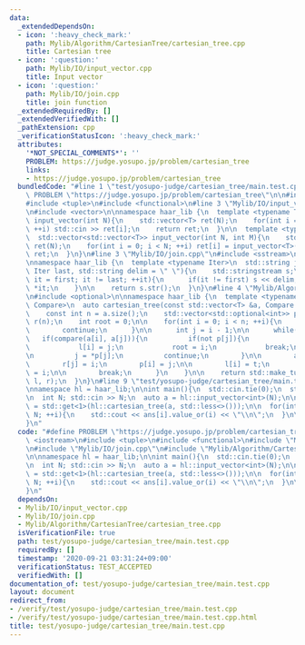 ```yaml
---
data:
  _extendedDependsOn:
  - icon: ':heavy_check_mark:'
    path: Mylib/Algorithm/CartesianTree/cartesian_tree.cpp
    title: Cartesian tree
  - icon: ':question:'
    path: Mylib/IO/input_vector.cpp
    title: Input vector
  - icon: ':question:'
    path: Mylib/IO/join.cpp
    title: join function
  _extendedRequiredBy: []
  _extendedVerifiedWith: []
  _pathExtension: cpp
  _verificationStatusIcon: ':heavy_check_mark:'
  attributes:
    '*NOT_SPECIAL_COMMENTS*': ''
    PROBLEM: https://judge.yosupo.jp/problem/cartesian_tree
    links:
    - https://judge.yosupo.jp/problem/cartesian_tree
  bundledCode: "#line 1 \"test/yosupo-judge/cartesian_tree/main.test.cpp\"\n#define\
    \ PROBLEM \"https://judge.yosupo.jp/problem/cartesian_tree\"\n\n#include <iostream>\n\
    #include <tuple>\n#include <functional>\n#line 3 \"Mylib/IO/input_vector.cpp\"\
    \n#include <vector>\n\nnamespace haar_lib {\n  template <typename T>\n  std::vector<T>\
    \ input_vector(int N){\n    std::vector<T> ret(N);\n    for(int i = 0; i < N;\
    \ ++i) std::cin >> ret[i];\n    return ret;\n  }\n\n  template <typename T>\n\
    \  std::vector<std::vector<T>> input_vector(int N, int M){\n    std::vector<std::vector<T>>\
    \ ret(N);\n    for(int i = 0; i < N; ++i) ret[i] = input_vector<T>(M);\n    return\
    \ ret;\n  }\n}\n#line 3 \"Mylib/IO/join.cpp\"\n#include <sstream>\n#include <string>\n\
    \nnamespace haar_lib {\n  template <typename Iter>\n  std::string join(Iter first,\
    \ Iter last, std::string delim = \" \"){\n    std::stringstream s;\n\n    for(auto\
    \ it = first; it != last; ++it){\n      if(it != first) s << delim;\n      s <<\
    \ *it;\n    }\n\n    return s.str();\n  }\n}\n#line 4 \"Mylib/Algorithm/CartesianTree/cartesian_tree.cpp\"\
    \n#include <optional>\n\nnamespace haar_lib {\n  template <typename T, typename\
    \ Compare>\n  auto cartesian_tree(const std::vector<T> &a, Compare compare){\n\
    \    const int n = a.size();\n    std::vector<std::optional<int>> p(n), l(n),\
    \ r(n);\n    int root = 0;\n\n    for(int i = 0; i < n; ++i){\n      if(i == 0){\n\
    \        continue;\n      }\n\n      int j = i - 1;\n\n      while(1){\n     \
    \   if(compare(a[i], a[j])){\n          if(not p[j]){\n            p[j] = i;\n\
    \            l[i] = j;\n            root = i;\n            break;\n          }\n\
    \n          j = *p[j];\n          continue;\n        }\n\n        auto t = r[j];\n\
    \        r[j] = i;\n        p[i] = j;\n\n        l[i] = t;\n        if(t) p[*t]\
    \ = i;\n\n        break;\n      }\n    }\n\n    return std::make_tuple(root, p,\
    \ l, r);\n  }\n}\n#line 9 \"test/yosupo-judge/cartesian_tree/main.test.cpp\"\n\
    \nnamespace hl = haar_lib;\n\nint main(){\n  std::cin.tie(0);\n  std::ios::sync_with_stdio(false);\n\
    \n  int N; std::cin >> N;\n  auto a = hl::input_vector<int>(N);\n\n  auto ans\
    \ = std::get<1>(hl::cartesian_tree(a, std::less<>()));\n\n  for(int i = 0; i <\
    \ N; ++i){\n    std::cout << ans[i].value_or(i) << \"\\n\";\n  }\n\n  return 0;\n\
    }\n"
  code: "#define PROBLEM \"https://judge.yosupo.jp/problem/cartesian_tree\"\n\n#include\
    \ <iostream>\n#include <tuple>\n#include <functional>\n#include \"Mylib/IO/input_vector.cpp\"\
    \n#include \"Mylib/IO/join.cpp\"\n#include \"Mylib/Algorithm/CartesianTree/cartesian_tree.cpp\"\
    \n\nnamespace hl = haar_lib;\n\nint main(){\n  std::cin.tie(0);\n  std::ios::sync_with_stdio(false);\n\
    \n  int N; std::cin >> N;\n  auto a = hl::input_vector<int>(N);\n\n  auto ans\
    \ = std::get<1>(hl::cartesian_tree(a, std::less<>()));\n\n  for(int i = 0; i <\
    \ N; ++i){\n    std::cout << ans[i].value_or(i) << \"\\n\";\n  }\n\n  return 0;\n\
    }\n"
  dependsOn:
  - Mylib/IO/input_vector.cpp
  - Mylib/IO/join.cpp
  - Mylib/Algorithm/CartesianTree/cartesian_tree.cpp
  isVerificationFile: true
  path: test/yosupo-judge/cartesian_tree/main.test.cpp
  requiredBy: []
  timestamp: '2020-09-21 03:31:24+09:00'
  verificationStatus: TEST_ACCEPTED
  verifiedWith: []
documentation_of: test/yosupo-judge/cartesian_tree/main.test.cpp
layout: document
redirect_from:
- /verify/test/yosupo-judge/cartesian_tree/main.test.cpp
- /verify/test/yosupo-judge/cartesian_tree/main.test.cpp.html
title: test/yosupo-judge/cartesian_tree/main.test.cpp
---
```

